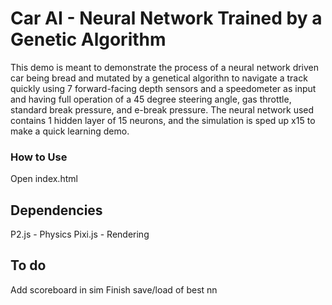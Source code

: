 # Car AI - Neural Network Trained by a Genetic Algorithm
This demo is meant to demonstrate the process of a neural network driven car being bread and mutated by a genetical algorithn to navigate a track quickly using 7 forward-facing depth sensors and a speedometer as input and having full operation of a 45 degree steering angle, gas throttle, standard break pressure, and e-break pressure.  The neural network used contains 1 hidden layer of 15 neurons, and the simulation is sped up x15 to make a quick learning demo.

### How to Use
Open index.html

## Dependencies
P2.js - Physics
Pixi.js - Rendering

## To do
Add scoreboard in sim
Finish save/load of best nn
